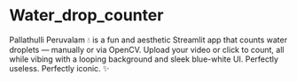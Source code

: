 # Water_drop_counter
Pallathulli Peruvalam 💧 is a fun and aesthetic Streamlit app that counts water droplets — manually or via OpenCV. Upload your video or click to count, all while vibing with a looping background and sleek blue-white UI. Perfectly useless. Perfectly iconic. ✨
